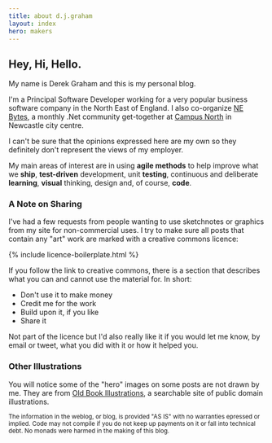 ```yaml
---
title: about d.j.graham
layout: index
hero: makers
---
```


## Hey, Hi, Hello.

My name is Derek Graham and this is my personal blog.

I'm a Principal Software Developer working for a very popular business
software company in the North East of England. I also co-organize [NE Bytes](http://nebytes.net),
a monthly .Net community get-together at [Campus North](http://campusnorth.co.uk)
in Newcastle city centre.

I can't be sure that the opinions expressed here are my own so they definitely
don't represent the views of my employer.

My main areas of interest are in using **agile methods** to help improve what
we **ship**, **test-driven** development, unit **testing**, continuous and
deliberate **learning**, **visual** thinking, design and, of course, **code**.

### A Note on Sharing

I've had a few requests from people wanting to use sketchnotes or graphics from my
site for non-commercial uses. I try to make sure all posts that contain any "art"
work are marked with a creative commons licence:

{% include licence-boilerplate.html %}

If you follow the link to creative commons, there is a section that describes what
you can and cannot use the material for. In short:

* Don't use it to make money
* Credit me for the work
* Build upon it, if you like
* Share it

Not part of the licence but I'd also really like it if you would let me know,
by email or tweet, what you did with it or how it helped you.

### Other Illustrations

You will notice some of the "hero" images on some posts are not drawn by me. They
are from [Old Book Illustrations](http://www.oldbookillustrations.com/), a searchable
site of public domain illustrations.

<small>The information in the weblog, or blog, is provided "AS IS" with no warranties
epressed or implied. Code may not compile if you do not keep up payments on it or
fall into technical debt. No monads were harmed in the making of this blog.</small>
